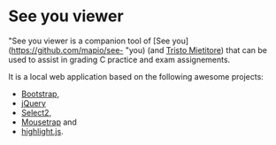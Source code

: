 See you viewer
==============

"See you viewer is a companion tool of [See you](https://github.com/mapio/see-
"you) (and [Tristo Mietitore](https://github.com/mapio/tristo-mietitore)) that
can be used to assist in grading C practice and exam assignements.

It is a local web application based on the following awesome projects:

* [Bootstrap](http://twitter.github.com/bootstrap/),
* [jQuery](http://jquery.com/)
* [Select2](http://ivaynberg.github.com/select2/),
* [Mousetrap](http://craig.is/killing/mice) and
* [highlight.js](http://softwaremaniacs.org/soft/highlight/en/).
